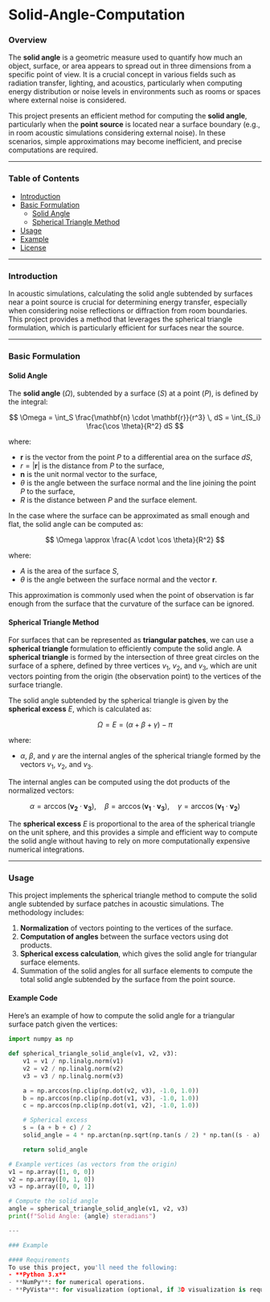 # Solid-Angle-Computation

### Overview
The **solid angle** is a geometric measure used to quantify how much an object, surface, or area appears to spread out in three dimensions from a specific point of view. It is a crucial concept in various fields such as radiation transfer, lighting, and acoustics, particularly when computing energy distribution or noise levels in environments such as rooms or spaces where external noise is considered.

This project presents an efficient method for computing the **solid angle**, particularly when the **point source** is located near a surface boundary (e.g., in room acoustic simulations considering external noise). In these scenarios, simple approximations may become inefficient, and precise computations are required.

---

### Table of Contents
- [Introduction](#introduction)
- [Basic Formulation](#basic-formulation)
  - [Solid Angle](#solid-angle)
  - [Spherical Triangle Method](#spherical-triangle-method)
- [Usage](#usage)
- [Example](#example)
- [License](#license)

---

### Introduction
In acoustic simulations, calculating the solid angle subtended by surfaces near a point source is crucial for determining energy transfer, especially when considering noise reflections or diffraction from room boundaries. This project provides a method that leverages the spherical triangle formulation, which is particularly efficient for surfaces near the source.

---

### Basic Formulation

#### Solid Angle
The **solid angle** $( \Omega )$, subtended by a surface $( S )$ at a point $( P )$, is defined by the integral:

$$
\Omega = \int_S \frac{\mathbf{n} \cdot \mathbf{r}}{r^3} \, dS = \int_{S_i} \frac{\cos \theta}{R^2} dS
$$

where:
- $\mathbf{r}$ is the vector from the point $P$ to a differential area on the surface $dS$,
- $r = |\mathbf{r}|$ is the distance from $P$ to the surface,
- $\mathbf{n}$ is the unit normal vector to the surface,
- $\theta$ is the angle between the surface normal and the line joining the point $P$ to the surface,
- $R$ is the distance between $P$ and the surface element.

In the case where the surface can be approximated as small enough and flat, the solid angle can be computed as:

$$
\Omega \approx \frac{A \cdot \cos \theta}{R^2}
$$

where:
- $A$ is the area of the surface $S$,
- $\theta$ is the angle between the surface normal and the vector $\mathbf{r}$.

This approximation is commonly used when the point of observation is far enough from the surface that the curvature of the surface can be ignored.

#### Spherical Triangle Method
For surfaces that can be represented as **triangular patches**, we can use a **spherical triangle** formulation to efficiently compute the solid angle. A **spherical triangle** is formed by the intersection of three great circles on the surface of a sphere, defined by three vertices $v_1$, $v_2$, and $v_3$, which are unit vectors pointing from the origin (the observation point) to the vertices of the surface triangle.

The solid angle subtended by the spherical triangle is given by the **spherical excess** $E$, which is calculated as:

$$
\Omega = E = (\alpha + \beta + \gamma) - \pi
$$

where:
- $\alpha$, $\beta$, and $\gamma$ are the internal angles of the spherical triangle formed by the vectors $v_1$, $v_2$, and $v_3$.
  
The internal angles can be computed using the dot products of the normalized vectors:

$$
\alpha = \arccos(\mathbf{v_2} \cdot \mathbf{v_3}), \quad \beta = \arccos(\mathbf{v_1} \cdot \mathbf{v_3}), \quad \gamma = \arccos(\mathbf{v_1} \cdot \mathbf{v_2})
$$

The **spherical excess** $E$ is proportional to the area of the spherical triangle on the unit sphere, and this provides a simple and efficient way to compute the solid angle without having to rely on more computationally expensive numerical integrations.


---

### Usage
This project implements the spherical triangle method to compute the solid angle subtended by surface patches in acoustic simulations. The methodology includes:
1. **Normalization** of vectors pointing to the vertices of the surface.
2. **Computation of angles** between the surface vectors using dot products.
3. **Spherical excess calculation**, which gives the solid angle for triangular surface elements.
4. Summation of the solid angles for all surface elements to compute the total solid angle subtended by the surface from the point source.

#### Example Code
Here’s an example of how to compute the solid angle for a triangular surface patch given the vertices:

```python
import numpy as np

def spherical_triangle_solid_angle(v1, v2, v3):
    v1 = v1 / np.linalg.norm(v1)
    v2 = v2 / np.linalg.norm(v2)
    v3 = v3 / np.linalg.norm(v3)

    a = np.arccos(np.clip(np.dot(v2, v3), -1.0, 1.0))
    b = np.arccos(np.clip(np.dot(v1, v3), -1.0, 1.0))
    c = np.arccos(np.clip(np.dot(v1, v2), -1.0, 1.0))

    # Spherical excess
    s = (a + b + c) / 2
    solid_angle = 4 * np.arctan(np.sqrt(np.tan(s / 2) * np.tan((s - a) / 2) * np.tan((s - b) / 2) * np.tan((s - c) / 2)))

    return solid_angle

# Example vertices (as vectors from the origin)
v1 = np.array([1, 0, 0])
v2 = np.array([0, 1, 0])
v3 = np.array([0, 0, 1])

# Compute the solid angle
angle = spherical_triangle_solid_angle(v1, v2, v3)
print(f"Solid Angle: {angle} steradians")

---

### Example

#### Requirements
To use this project, you'll need the following:
- **Python 3.x**
- **NumPy**: for numerical operations.
- **PyVista**: for visualization (optional, if 3D visualization is required).


